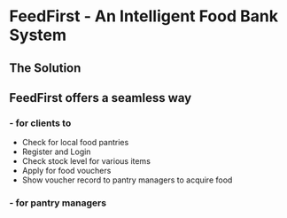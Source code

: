 # FeedFirst - An Intelligent Food Bank System

## The Solution  

## FeedFirst offers a seamless way

### - for clients to

- Check for local food pantries  
- Register and Login
- Check stock level for various items  
- Apply for food vouchers  
- Show voucher record to pantry managers to acquire food

### - for pantry managers